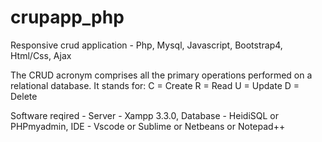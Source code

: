 # crupapp_php
Responsive crud application - Php, Mysql, Javascript, Bootstrap4, Html/Css, Ajax

The CRUD acronym comprises all the primary operations performed on a relational database. It stands for:
C = Create
R = Read
U = Update
D = Delete

Software reqired - 
Server - Xampp 3.3.0, Database - HeidiSQL or PHPmyadmin, IDE - Vscode or Sublime or Netbeans or Notepad++
